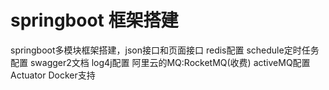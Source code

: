 # springboot 框架搭建

springboot多模块框架搭建，json接口和页面接口
redis配置
schedule定时任务配置
swagger2文档
log4j配置
阿里云的MQ:RocketMQ(收费)
activeMQ配置
Actuator
Docker支持

